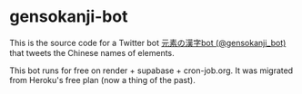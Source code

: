 # gensokanji-bot

This is the source code for a Twitter bot [元素の漢字bot (@gensokanji_bot)](https://twitter.com/gensokanji_bot) that tweets the Chinese names of elements.

This bot runs for free on render + supabase + cron-job.org. It was migrated from Heroku's free plan (now a thing of the past).
